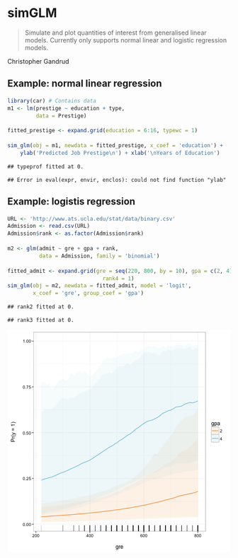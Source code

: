 # simGLM

> Simulate and plot quantities of interest from generalised linear
    models. Currently only supports normal linear and logistic regression models.

Christopher Gandrud



## Example: normal linear regression


```r
library(car) # Contains data
m1 <- lm(prestige ~ education + type,
         data = Prestige)

fitted_prestige <- expand.grid(education = 6:16, typewc = 1)

sim_glm(obj = m1, newdata = fitted_prestige, x_coef = 'education') +
    ylab('Predicted Job Prestige\n') + xlab('\nYears of Education')
```

```
## typeprof fitted at 0.
```

```
## Error in eval(expr, envir, enclos): could not find function "ylab"
```

## Example: logistis regression


```r
URL <- 'http://www.ats.ucla.edu/stat/data/binary.csv'
Admission <- read.csv(URL)
Admission$rank <- as.factor(Admission$rank)

m2 <- glm(admit ~ gre + gpa + rank,
          data = Admission, family = 'binomial')

fitted_admit <- expand.grid(gre = seq(220, 800, by = 10), gpa = c(2, 4),
                              rank4 = 1)
sim_glm(obj = m2, newdata = fitted_admit, model = 'logit',
        x_coef = 'gre', group_coef = 'gpa')
```

```
## rank2 fitted at 0.
```

```
## rank3 fitted at 0.
```

![plot of chunk unnamed-chunk-2](figure/unnamed-chunk-2-1.png)
